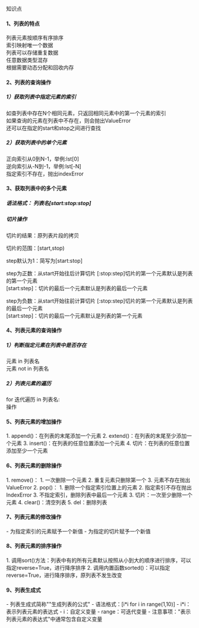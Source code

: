 
知识点<br>
<h4>1、列表的特点</h4>
列表元素按顺序有序排序<br>
索引映射唯一个数据<br>
列表可以存储重复数据<br>
任意数据类型混存<br>
根据需要动态分配和回收内存

<h4>2、列表的查询操作</h4>
<h5>1）获取列表中指定元素的索引</h5>
如查列表中存在N个相同元素，只返回相同元素中的第一个元素的索引<br>
如果查询的元素在列表中不存在，则会抛出ValueError<br>
还可以在指定的start和stop之间进行查找<br>

<h5>2）获取列表中的单个元素</h5>
正向索引从0到N-1，举例:lst[0] <br>
逆向索引从-N到-1，举例:lst[-N] <br>
指定索引不存在，抛出indexError <br>

<h4>3、获取列表中的多个元素</h4>
<h5>语法格式： 列表名[start:stop:stop]</h5>
<h5>切片操作</h5>
<p>切片的结果：原列表片段的拷贝</p>
<p>切片的范围：[start,stop)</p>
<p>step默认为1：简写为[start:stop]</p>
<p>
    <hl>step为正数：从start开始往后计算切片</hl>
        [:stop:step]切片的第一个元素默认是列表的第一个元素 <br>
        [start:step]：切片的最后一个元素默认是列表的最后一个元素
</p>
<p>
    <hl>step为负数：从start开始往前计算切片</hl>
        [:stop:step]切片的第一个元素默认是列表的最后一个元素 <br>
        [start:step]：切片的最后一个元素默认是列表的第一个元素
</p>

<h4>4、列表元素的查询操作</h4>
<h5>1）判断指定元素在列表中是否存在</h5>
元素 in 列表名  </br>
元素 not in 列表名

<h5>2）列表元素的遍历</h5>
for 迭代遍历 in 列表名:</br>
    操作

<h4>5、列表元素的增加操作</h4>
1. append()：在列表的末尾添加一个元素
2. extend()：在列表的末尾至少添加一个元素
3. insert()：在列表的任意位置添加一个元素
4. 切片：在列表的任意位置添加至少一个元素

<h4>6、列表元素的删除操作</h4>
1. remove()：
   1. 一次删除一个元素
   2. 重复元素只删除第一个
   3. 元素不存在抛出ValueError
2. pop()：
   1. 删除一个指定索引位置上的元素 
   2. 指定索引不存在抛出IndexError 
   3. 不指定索引，删除列表中最后一个元素
3. 切片：一次至少删除一个元素
4. clear()：清空列表
5. del：删除列表

<h4>7、列表元素的修改操作</h4>
- 为指定索引的元素赋予一个新值
- 为指定的切片赋予一个新值

<h4>8、列表元素的排序操作</h4>
1. 调用sort()方法：列表中有的所有元素默认按照从小到大的顺序进行排序，可以指定reverse=True，进行降序排序
2. 调用内置函数sorted()：可以指定reverse=True，进行降序排序，原列表不发生改变

<h4>9、列表生成式</h4>
- 列表生成式简称""生成列表的公式"
- 语法格式：[i*i for i in range(1,10)]
- i*i：表示列表元素的表达式
- i：自定义变量
- range：可迭代变量
- 注意事项："表示列表元素的表达式"中通常包含自定义变量


